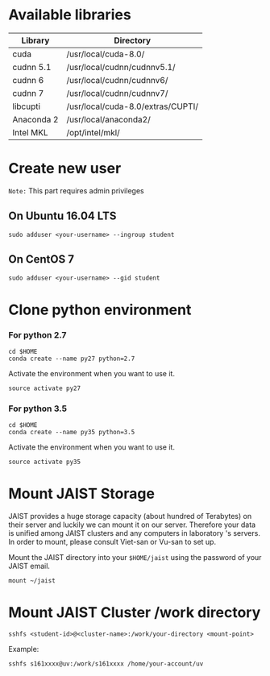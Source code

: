 #  Available libraries
Library | Directory
--- | ---
cuda | /usr/local/cuda-8.0/
cudnn 5.1 | /usr/local/cudnn/cudnnv5.1/
cudnn 6 | /usr/local/cudnn/cudnnv6/
cudnn 7 | /usr/local/cudnn/cudnnv7/
libcupti | /usr/local/cuda-8.0/extras/CUPTI/
Anaconda 2 | /usr/local/anaconda2/
Intel MKL | /opt/intel/mkl/
    
#  Create new user 
``Note:`` This part requires admin privileges
## On Ubuntu 16.04 LTS
``` 
sudo adduser <your-username> --ingroup student
```
## On CentOS 7
``` 
sudo adduser <your-username> --gid student
```
#  Clone python environment

### For python 2.7
``` 
cd $HOME
conda create --name py27 python=2.7
```
Activate the environment when you want to use it.
```
source activate py27
```

### For python 3.5
``` 
cd $HOME
conda create --name py35 python=3.5
```
Activate the environment when you want to use it.
```
source activate py35
```

# Mount JAIST Storage

JAIST provides a huge storage capacity (about hundred of Terabytes) on their server and luckily we can mount it on our server. Therefore your data is unified among JAIST clusters and any computers in laboratory 's servers. In order to mount, please consult Viet-san or Vu-san to set up.

Mount the JAIST directory into your ``$HOME/jaist`` using the password of your JAIST email.
```
mount ~/jaist
```

# Mount JAIST Cluster /work directory
```
sshfs <student-id>@<cluster-name>:/work/your-directory <mount-point>
```
Example:
```
sshfs s161xxxx@uv:/work/s161xxxx /home/your-account/uv
```
